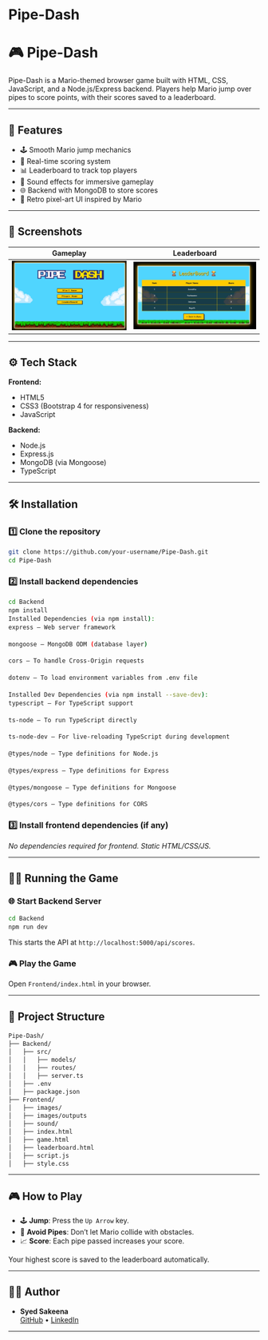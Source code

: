 # Pipe-Dash

# 🎮 Pipe-Dash

Pipe-Dash is a Mario-themed browser game built with HTML, CSS, JavaScript, and a Node.js/Express backend. Players help Mario jump over pipes to score points, with their scores saved to a leaderboard.

---

## 🚀 Features
- 🕹️ Smooth Mario jump mechanics
- 🎯 Real-time scoring system
- 📊 Leaderboard to track top players
- 🎵 Sound effects for immersive gameplay
- 🌐 Backend with MongoDB to store scores
- 🎨 Retro pixel-art UI inspired by Mario

---

## 📸 Screenshots

| Gameplay                     | Leaderboard                   |
|-----------------------------|---------------------------------|
| ![Game Screen](Frontend/output/1.jpeg) | ![Leaderboard Screen](Frontend/output/5.jpeg) |

---

## ⚙️ Tech Stack

**Frontend:**
- HTML5
- CSS3 (Bootstrap 4 for responsiveness)
- JavaScript

**Backend:**
- Node.js
- Express.js
- MongoDB (via Mongoose)
- TypeScript

---

## 🛠️ Installation

### 1️⃣ Clone the repository
```bash
git clone https://github.com/your-username/Pipe-Dash.git
cd Pipe-Dash
```

### 2️⃣ Install backend dependencies
```bash
cd Backend
npm install
Installed Dependencies (via npm install):
express – Web server framework

mongoose – MongoDB ODM (database layer)

cors – To handle Cross-Origin requests

dotenv – To load environment variables from .env file

Installed Dev Dependencies (via npm install --save-dev):
typescript – For TypeScript support

ts-node – To run TypeScript directly

ts-node-dev – For live-reloading TypeScript during development

@types/node – Type definitions for Node.js

@types/express – Type definitions for Express

@types/mongoose – Type definitions for Mongoose

@types/cors – Type definitions for CORS


```

### 3️⃣ Install frontend dependencies (if any)
_No dependencies required for frontend. Static HTML/CSS/JS._

---

## 🏃‍♂️ Running the Game

### 🌐 Start Backend Server
```bash
cd Backend
npm run dev
```

This starts the API at `http://localhost:5000/api/scores`.

### 🎮 Play the Game
Open `Frontend/index.html` in your browser.

---

## 📂 Project Structure
```
Pipe-Dash/
├── Backend/
│   ├── src/
│   │   ├── models/
│   │   ├── routes/
│   │   ├── server.ts
│   ├── .env
│   ├── package.json
├── Frontend/
│   ├── images/
│   ├── images/outputs
│   ├── sound/
│   ├── index.html
│   ├── game.html
│   ├── leaderboard.html
│   ├── script.js
│   ├── style.css
```

---

## 🎮 How to Play
- 🕹️ **Jump**: Press the `Up Arrow` key.
- 🚀 **Avoid Pipes**: Don’t let Mario collide with obstacles.
- 📈 **Score**: Each pipe passed increases your score.

Your highest score is saved to the leaderboard automatically.

---

## 👩‍💻 Author
- **Syed Sakeena**  
  [GitHub](https://github.com/Sakeena369) • [LinkedIn](https://www.linkedin.com/in/syed-sakeena-hidayathulla/)

---
